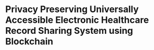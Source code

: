 # Privacy Preserving Universally Accessible Electronic Healthcare Record Sharing System using Blockchain

